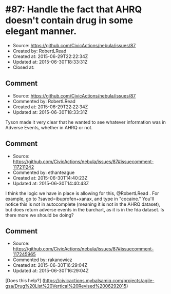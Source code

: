 # #87: Handle the fact that AHRQ doesn&apos;t contain drug in some elegant manner.

* Source: https://github.com/CivicActions/nebula/issues/87
* Created by: RobertLRead
* Created at: 2015-06-29T22:22:34Z
* Updated at: 2015-06-30T18:33:31Z
* Closed at: 


## Comment

* Source: https://github.com/CivicActions/nebula/issues/87
* Commented by: RobertLRead
* Created at: 2015-06-29T22:22:34Z
* Updated at: 2015-06-30T18:33:31Z

Tyson made it very clear that he wanted to see whatever information was in Adverse Events, whether in AHRQ or not.


## Comment

* Source: https://github.com/CivicActions/nebula/issues/87#issuecomment-117211242
* Commented by: ethanteague
* Created at: 2015-06-30T14:40:23Z
* Updated at: 2015-06-30T14:40:43Z

I think the logic we have in place is allowing for this, @RobertLRead . For example, go to ?saved=ibuprofen+xanax, and type in &quot;cocaine.&quot; You&apos;ll notice this is not in autocomplete (meaning it is not in the AHRQ dataset), but does return adverse events in the barchart, as it is in the fda dataset. Is there more we should be doing?


## Comment

* Source: https://github.com/CivicActions/nebula/issues/87#issuecomment-117245965
* Commented by: rakanowicz
* Created at: 2015-06-30T16:29:04Z
* Updated at: 2015-06-30T16:29:04Z

[Does this help?]
(https://civicactions.mybalsamiq.com/projects/agile-gsa/Drug%20List%20Vertical%20Revised%2006292015)


